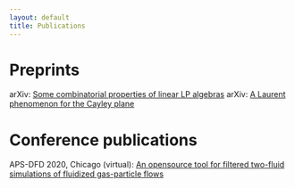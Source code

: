 ```yaml
---
layout: default
title: Publications
---
```


# Preprints

arXiv: [Some combinatorial properties of linear LP algebras]()
arXiv: [A Laurent phenomenon for the Cayley plane]()

# Conference publications

APS-DFD 2020, Chicago (virtual): [An opensource tool for filtered two-fluid simulations of fluidized gas-particle flows](https://www.researchgate.net/publication/346487286_An_opensource_tool_for_filtered_two-fluid_simulations_of_fluidized_gas-particle_flows)